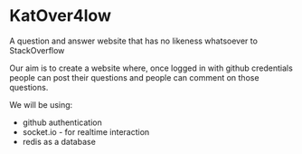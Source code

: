 # KatOver4low
A question and answer website that has no likeness whatsoever to StackOverflow

Our aim is to create a website where, once logged in with github credentials people can post their questions and people can comment on those questions.

We will be using:
* github authentication
* socket.io - for realtime interaction
* redis as a database
